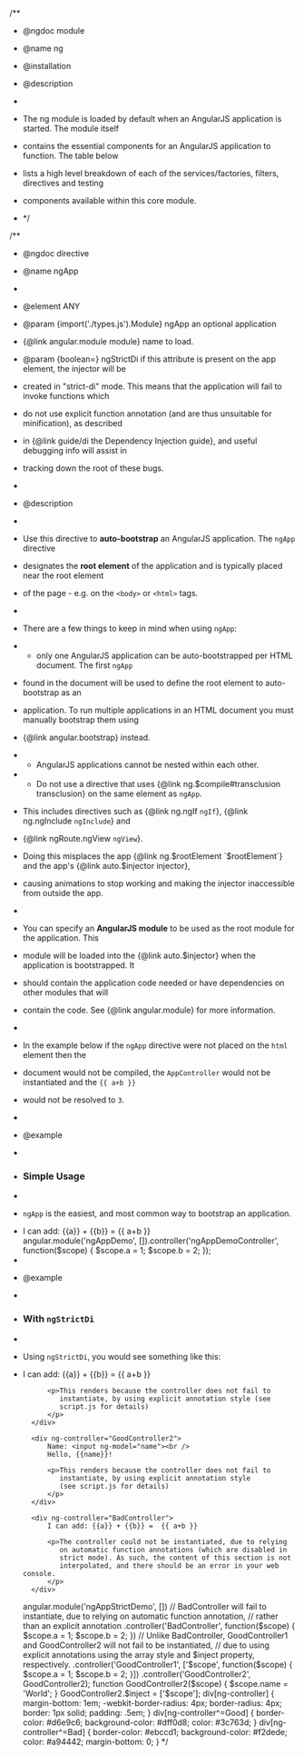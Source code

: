 /\*\*

- @ngdoc module
- @name ng

- @installation
- @description
-
- The ng module is loaded by default when an AngularJS application is started. The module itself
- contains the essential components for an AngularJS application to function. The table below
- lists a high level breakdown of each of the services/factories, filters, directives and testing
- components available within this core module.
- \*/

/\*\*

- @ngdoc directive
- @name ngApp
-
- @element ANY
- @param {import('./types.js').Module} ngApp an optional application
- {@link angular.module module} name to load.
- @param {boolean=} ngStrictDi if this attribute is present on the app element, the injector will be
- created in "strict-di" mode. This means that the application will fail to invoke functions which
- do not use explicit function annotation (and are thus unsuitable for minification), as described
- in {@link guide/di the Dependency Injection guide}, and useful debugging info will assist in
- tracking down the root of these bugs.
-
- @description
-
- Use this directive to **auto-bootstrap** an AngularJS application. The `ngApp` directive
- designates the **root element** of the application and is typically placed near the root element
- of the page - e.g. on the `<body>` or `<html>` tags.
-
- There are a few things to keep in mind when using `ngApp`:
- - only one AngularJS application can be auto-bootstrapped per HTML document. The first `ngApp`
- found in the document will be used to define the root element to auto-bootstrap as an
- application. To run multiple applications in an HTML document you must manually bootstrap them using
- {@link angular.bootstrap} instead.
- - AngularJS applications cannot be nested within each other.
- - Do not use a directive that uses {@link ng.$compile#transclusion transclusion} on the same element as `ngApp`.
- This includes directives such as {@link ng.ngIf `ngIf`}, {@link ng.ngInclude `ngInclude`} and
- {@link ngRoute.ngView `ngView`}.
- Doing this misplaces the app {@link ng.$rootElement `$rootElement`} and the app's {@link auto.$injector injector},
- causing animations to stop working and making the injector inaccessible from outside the app.
-
- You can specify an **AngularJS module** to be used as the root module for the application. This
- module will be loaded into the {@link auto.$injector} when the application is bootstrapped. It
- should contain the application code needed or have dependencies on other modules that will
- contain the code. See {@link angular.module} for more information.
-
- In the example below if the `ngApp` directive were not placed on the `html` element then the
- document would not be compiled, the `AppController` would not be instantiated and the `{{ a+b }}`
- would not be resolved to `3`.
-
- @example
-
- ### Simple Usage
-
- `ngApp` is the easiest, and most common way to bootstrap an application.
- <example module="ngAppDemo" name="ng-app">
    <file name="index.html">
    <div ng-controller="ngAppDemoController">
      I can add: {{a}} + {{b}} =  {{ a+b }}
    </div>
    </file>
    <file name="script.js">
    angular.module('ngAppDemo', []).controller('ngAppDemoController', function($scope) {
      $scope.a = 1;
      $scope.b = 2;
    });
    </file>
  </example>
-
- @example
-
- ### With `ngStrictDi`
-
- Using `ngStrictDi`, you would see something like this:
- <example ng-app-included="true" name="strict-di">
    <file name="index.html">
    <div ng-app="ngAppStrictDemo" ng-strict-di>
        <div ng-controller="GoodController1">
            I can add: {{a}} + {{b}} =  {{ a+b }}

            <p>This renders because the controller does not fail to
               instantiate, by using explicit annotation style (see
               script.js for details)
            </p>
        </div>

        <div ng-controller="GoodController2">
            Name: <input ng-model="name"><br />
            Hello, {{name}}!

            <p>This renders because the controller does not fail to
               instantiate, by using explicit annotation style
               (see script.js for details)
            </p>
        </div>

        <div ng-controller="BadController">
            I can add: {{a}} + {{b}} =  {{ a+b }}

            <p>The controller could not be instantiated, due to relying
               on automatic function annotations (which are disabled in
               strict mode). As such, the content of this section is not
               interpolated, and there should be an error in your web console.
            </p>
        </div>

    </div>
    </file>
    <file name="script.js">
    angular.module('ngAppStrictDemo', [])
      // BadController will fail to instantiate, due to relying on automatic function annotation,
      // rather than an explicit annotation
      .controller('BadController', function($scope) {
        $scope.a = 1;
        $scope.b = 2;
      })
      // Unlike BadController, GoodController1 and GoodController2 will not fail to be instantiated,
      // due to using explicit annotations using the array style and $inject property, respectively.
      .controller('GoodController1', ['$scope', function($scope) {
        $scope.a = 1;
        $scope.b = 2;
      }])
      .controller('GoodController2', GoodController2);
      function GoodController2($scope) {
        $scope.name = 'World';
      }
      GoodController2.$inject = ['$scope'];
    </file>
    <file name="style.css">
    div[ng-controller] {
        margin-bottom: 1em;
        -webkit-border-radius: 4px;
        border-radius: 4px;
        border: 1px solid;
        padding: .5em;
    }
    div[ng-controller^=Good] {
        border-color: #d6e9c6;
        background-color: #dff0d8;
        color: #3c763d;
    }
    div[ng-controller^=Bad] {
        border-color: #ebccd1;
        background-color: #f2dede;
        color: #a94442;
        margin-bottom: 0;
    }
    </file>
  </example>
  */
